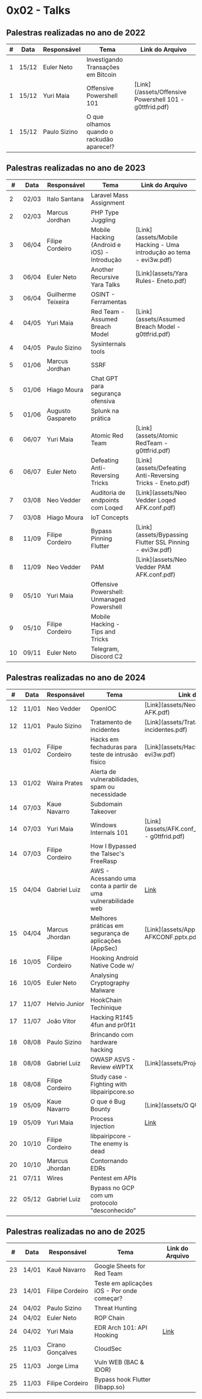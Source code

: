 # 0x02 - Talks


## Palestras realizadas no ano de 2022

| #   | Data   | Responsável   | Tema                                           | Link do Arquivo                                           |
|-----|--------|---------------|------------------------------------------------|-----------------------------------------------------------|
| 1   | 15/12  | Euler Neto    | Investigando Transações em Bitcoin             |                                                           |
| 1   | 15/12  | Yuri Maia     | Offensive Powershell 101                       | [Link](/assets/Offensive Powershell 101 - g0ttfrid.pdf)   |
| 1   | 15/12  | Paulo Sizino  | O que olhamos quando o rackudão aparece!?      |                                                           |

## Palestras realizadas no ano de 2023

| #   | Data   | Responsável        | Tema                                             | Link do Arquivo                                         |
|-----|--------|-------------------|--------------------------------------------------|---------------------------------------------------------|
| 2   | 02/03  | Italo Santana      | Laravel Mass Assignment                          |                                                         |
| 2   | 02/03  | Marcus Jordhan     | PHP Type Juggling                                |                                                         |
| 3   | 06/04  | Filipe Cordeiro    | Mobile Hacking (Android e iOS) - Introdução      | [Link](assets/Mobile Hacking - Uma introdução ao tema - evi3w.pdf) |
| 3   | 06/04  | Euler Neto         | Another Recursive Yara Talks                     | [Link](assets/Yara Rules- Eneto.pdf)                    |
| 3   | 06/04  | Guilherme Teixeira | OSINT - Ferramentas                              |                                                         |
| 4   | 04/05  | Yuri Maia          | Red Team - Assumed Breach Model                  | [Link](assets/Assumed Breach Model - g0ttfrid.pdf)      |
| 4   | 04/05  | Paulo Sizino       | Sysinternals tools                               |                                                         |
| 5   | 01/06  | Marcus Jordhan     | SSRF                                             |                                                         |
| 5   | 01/06  | Hiago Moura        | Chat GPT para segurança ofensiva                 |                                                         |
| 5   | 01/06  | Augusto Gaspareto  | Splunk na prática                                |                                                         |
| 6   | 06/07  | Yuri Maia          | Atomic Red Team                                  | [Link](assets/Atomic RedTeam - g0ttfrid.pdf)            |
| 6   | 06/07  | Euler Neto         | Defeating Anti-Reversing Tricks                  | [Link](assets/Defeating Anti-Reversing Tricks - Eneto.pdf) |
| 7   | 03/08  | Neo Vedder         | Auditoria de endpoints com Loqed                 | [Link](assets/Neo Vedder Loqed AFK.conf.pdf)            |
| 7   | 03/08  | Hiago Moura        | IoT Concepts                                     |                                                         |
| 8   | 11/09  | Filipe Cordeiro    | Bypass Pinning Flutter                           | [Link](assets/Bypassing Flutter SSL Pinning - evi3w.pdf) |
| 8   | 11/09  | Neo Vedder         | PAM                                              | [Link](assets/Neo Vedder PAM AFK.conf.pdf)              |
| 9   | 05/10  | Yuri Maia          | Offensive Powershell: Unmanaged Powershell       |                                                         |
| 9   | 05/10  | Filipe Cordeiro    | Mobile Hacking - Tips and Tricks                 |                                                         |
| 10  | 09/11  | Euler Neto         | Telegram, Discord C2                             |                                                         |

## Palestras realizadas no ano de 2024

| #   | Data   | Responsável        | Tema                                               | Link do Arquivo                                         |
|-----|--------|-------------------|----------------------------------------------------|---------------------------------------------------------|
| 12  | 11/01  | Neo Vedder         | OpenIOC                                            | [Link](assets/Neo Vedder OPENIOC AFK.pdf)               |
| 12  | 11/01  | Paulo Sizino       | Tratamento de incidentes                           | [Link](assets/Tratamento de incidentes.pdf)             |
| 13  | 01/02  | Filipe Cordeiro    | Hacks em fechaduras para teste de intrusão físico  | [Link](assets/Hacks em fechaduras - evi3w.pdf)          |
| 13  | 01/02  | Waira Prates       | Alerta de vulnerabilidades, spam ou necessidade    |                                                         |
| 14  | 07/03  | Kaue Navarro       | Subdomain Takeover                                 |                                                         |
| 14  | 07/03  | Yuri Maia          | Windows Internals 101                              | [Link](assets/AFK.conf_WindowsInternals101 - g0ttfrid.pdf) |
| 14  | 07/03  | Filipe Cordeiro    | How I Bypassed the Talsec's FreeRasp               |                               |
| 15  | 04/04  | Gabriel Luiz       | AWS - Acessando uma conta a partir de uma vulnerabilidade web | [Link](assets/AWS-afk.conf.pdf)                  |
| 15  | 04/04  | Marcus Jhordan     | Melhores práticas em segurança de aplicações (AppSec) | [Link](assets/AppSec - AFKCONF.pptx.pdf)          |
| 16  | 10/05  | Filipe Cordeiro    | Hooking Android Native Code w/                     |                                                         |
| 16  | 10/05  | Euler Neto         | Analysing Cryptography Malware                     |                                                         |
| 17  | 11/07  | Helvio Junior      | HookChain Techinique                               |                                                         |
| 17  | 11/07  | João Vitor         | Hacking R1f45 4fun and pr0f1t                      |                                                         |
| 18  | 08/08  | Paulo Sizino       | Brincando com hardware hacking                     |                                                         |
| 18  | 08/08  | Gabriel Luiz       | OWASP ASVS - Review eWPTX                          | [Link](assets/Project (1).pdf)                          |
| 18  | 08/08  | Filipe Cordeiro    | Study case - Fighting with libpairipcore.so        |                                                         |
| 19  | 05/09  | Kaue Navarro       | O que é Bug Bounty                                 | [Link](assets/O QUE BUGBOUNTY.pdf)                      |
| 19  | 05/09  | Yuri Maia          | Process Injection             | [Link](assets/AFK.conf_ProcessInjection.pdf)            |
| 20  | 10/10  | Filipe Cordeiro    | libpairipcore - The enemy is dead               |            |
| 20  | 10/10  | Marcus Jhordan     | Contornando EDRs                                 |                      |
| 21  | 07/11  | Wires              | Pentest em APIs               |             |
| 22  | 05/12  | Gabriel Luiz       | Bypass no GCP com um protocolo "desconhecido"                                 |                      |

## Palestras realizadas no ano de 2025

| #   | Data   | Responsável        | Tema                                               | Link do Arquivo                                         |
|-----|--------|--------------------|----------------------------------------------------|---------------------------------------------------------|
| 23  | 14/01  | Kauê Navarro         | Google Sheets for Red Team                      |           |
| 23  | 14/01  | Filipe Cordeiro      | Teste em aplicações iOS - Por onde começar?     |             |
| 24  | 04/02  | Paulo Sizino         | Threat Hunting                                  |              |
| 24  | 04/02  | Euler Neto           | ROP Chain                                       |            |
| 24  | 04/02  | Yuri Maia            | EDR Arch 101: API Hooking                       | [Link](assets/AFK.conf_EDRArch101.pdf)             |
| 25 | 11/03 | Cirano Gonçalves | CloudSec | |
| 25 | 11/03 | Jorge Lima | Vuln WEB (BAC & IDOR) | |
| 25 | 11/03 | Filipe Cordeiro | Bypass hook Flutter (libapp.so) | |

